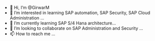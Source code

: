 - 👋 Hi, I’m @GirwarM
- 👀 I’m interested in learning SAP automation, SAP Security, SAP Cloud Administration ...
- 🌱 I’m currently learning SAP S/4 Hana architecture...
- 💞️ I’m looking to collaborate on SAP Administration and Security ...
- 📫 How to reach me ...

<!---
GirwarM/GirwarM is a ✨ special ✨ repository because its `README.md` (this file) appears on your GitHub profile.
You can click the Preview link to take a look at your changes.
--->
